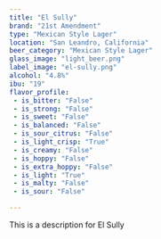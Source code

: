 ```yaml
---
title: "El Sully"
brand: "21st Amendment"
type: "Mexican Style Lager"
location: "San Leandro, California"
beer_category: "Mexican Style Lager"
glass_image: "light_beer.png"
label_image: "el-sully.png"
alcohol: "4.8%"
ibu: "19"
flavor_profile:
 - is_bitter: "False"
 - is_strong: "False"
 - is_sweet: "False"
 - is_balanced: "False"
 - is_sour_citrus: "False"
 - is_light_crisp: "True"
 - is_creamy: "False"
 - is_hoppy: "False"
 - is_extra_hoppy: "False"
 - is_light: "True"
 - is_malty: "False"
 - is_sour: "False"

---
```


This is a description for El Sully

